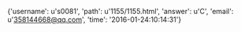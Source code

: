{'username': u's0081', 'path': u'1155/1155.html', 'answer': u'C', 'email': u'358144668@qq.com', 'time': '2016-01-24:10:14:31'}